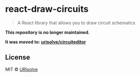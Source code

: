 # react-draw-circuits

> A React library that allows you to draw circuit schematics

**This repository is no longer maintained.**

**It was moved to: [urisolve/circuiteditor](https://github.com/urisolve/circuiteditor)**

## License

MIT © [URIsolve](https://urisolve.pt/app/)
